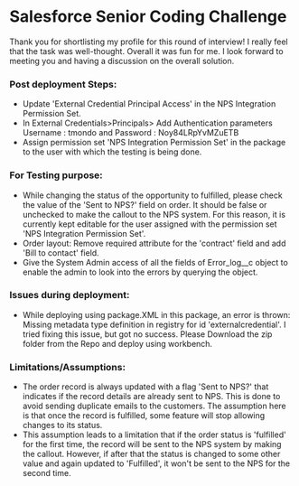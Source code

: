 # Salesforce Senior Coding Challenge

Thank you for shortlisting my profile for this round of interview! I really feel that the task was well-thought. Overall it was fun for me. I look forward to meeting you and having a discussion on the overall solution. 

### Post deployment Steps:
* Update 'External Credential Principal Access' in the NPS Integration Permission Set.
* In External Credentials>Principals> Add Authentication parameters Username : tmondo and Password : Noy84LRpYvMZuETB
* Assign permission set 'NPS Integration Permission Set' in the package to the user with which the testing is being done.

### For Testing purpose:

* While changing the status of the opportunity to fulfilled, please check the value of the 'Sent to NPS?' field on order. It should be false or unchecked to make the callout to the NPS system. For this reason, it is currently kept editable for the user assigned with the permission set 'NPS Integration Permission Set'. 
* Order layout: Remove required attribute for the 'contract' field and add 'Bill to contact' field.  
* Give the System Admin access of all the fields of Error_log__c object to enable the admin to look into the errors by querying the object.

### Issues during deployment:
* While deploying using package.XML in this package, an error is thrown: Missing metadata type definition in registry for id 'externalcredential'. I tried fixing this issue, but got no success. Please Download the zip folder from the Repo and deploy using workbench. 

### Limitations/Assumptions:

* The order record is always updated with a flag 'Sent to NPS?' that indicates if the record details are already sent to NPS. This is done to avoid sending duplicate emails to the customers. The assumption here is that once the record is fulfilled, some feature will stop allowing changes to its status. 
* This assumption leads to a limitation that if the order status is 'fulfilled' for the first time, the record will be sent to the NPS system by making the callout. However, if after that the status is changed to some other value and again updated to 'Fulfilled', it won't be sent to the NPS for the second time.


